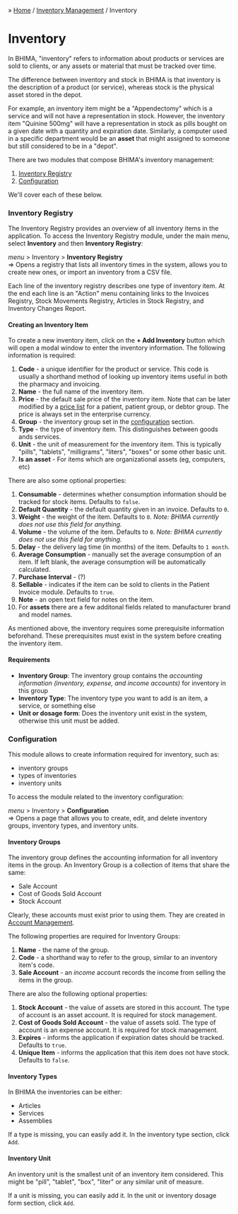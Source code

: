 &raquo; [Home](../index.md) / [Inventory Management](./index.md) / Inventory

# Inventory

In BHIMA, "inventory" refers to information about products or services are sold to clients, or any assets or material that must be tracked over time.

The difference between inventory and stock in BHIMA is that inventory is the description of a product (or service), whereas stock is the physical asset stored in the depot.

For example, an inventory item might be a "Appendectomy" which is a service and will not have a representation in stock.  However, the inventory item "Quinine 500mg" will have a representation in stock as pills bought on a given date with a quantity and expiration date.  Similarly, a computer used in a specific department would be an **asset** that might assigned to someone but still considered to be in a "depot".

There are two modules that compose BHIMA's inventory management:

1. [Inventory Registry](#inventory-registry)
2. [Configuration](#configuration)

We'll cover each of these below.

### Inventory Registry

The Inventory Registry provides an overview of all inventory items in the application.  To access the Inventory Registry module, under the main menu, select **Inventory** and then **Inventory Registry**:

<div class="bs-callout bs-callout-success">
  <p>
    <i>menu</i> > Inventory > <strong>Inventory Registry</strong> <br>
     &rArr; Opens a registry that lists all inventory times in the system, allows you to create new ones, or import an inventory from a CSV file.
  </p>
</div>

Each line of the inventory registry describes one type of inventory item.  At the end each line is an "Action" menu containing links to the Invoices Registry, Stock Movements Registry, Articles in Stock Registry, and Inventory Changes Report.


#### Creating an Inventory Item

To create a new inventory item, click on the **+ Add Inventory** button which will open a modal window to enter the inventory information.  The following information is required:

1. **Code** - a unique identifier for the product or service.  This code is usually a shorthand method of looking up inventory items useful in both the pharmacy and invoicing.
2. **Name** - the full name of the inventory item.
3. **Price** - the default sale price of the inventory item.  Note that can be later modified by a [price list](#) for a patient, patient group, or debtor group.  The price is always set in the enterprise currency.
4. **Group** - the inventory group set in the [configuration](#configuration) section.
5. **Type** - the type of inventory item. This distinguishes between goods ands services.
6. **Unit** - the unit of measurement for the inventory item.  This is typically "pills", "tablets", "milligrams", "liters", "boxes" or some other basic unit.
7. **Is an asset** - For items which are organizational assets (eg, computers, etc)

There are also some optional properties:

1. **Consumable** - determines whether consumption information should be tracked for stock items.  Defaults to `false`.
2. **Default Quantity** - the default quantity given in an invoice.  Defaults to `0`.
3. **Weight** - the weight of the item.   Defaults to `0`. _Note: BHIMA currently does not use this field for anything._
4. **Volume** - the volume of the item.  Defaults to `0`. _Note: BHIMA currently does not use this field for anything._
5. **Delay** - the delivery lag time (in months) of the item.  Defaults to `1 month`.
6. **Average Consumption** - manually set the average consumption of an item.  If left blank, the average consumption will be automatically calculated.
7. **Purchase Interval** - (?)
8. **Sellable** - indicates if the item can be sold to clients in the Patient Invoice module. Defaults to `true`.
9. **Note** - an open text field for notes on the item.
10. For **assets** there are a few additonal fields related to manufacturer brand and model names.

As mentioned above, the inventory requires some prerequisite information beforehand. These prerequisites must exist in the system before creating the inventory item.

<div class="bs-callout bs-callout-warning">
  <h4>Requirements</h4>
  <ul>
    <li>
      <strong>Inventory Group</strong>: The inventory group contains the <em>accounting information (inventory, expense, and income accounts)</em> for inventory in this group
    </li>
    <li>
      <strong>Inventory Type</strong>: The inventory type you want to add is an item, a service, or something else
    </li>
    <li>
      <strong>Unit or dosage form</strong>: Does the inventory unit exist in the system, otherwise this unit must be added.
    </li>
  </ul>
</div>

### Configuration

This module allows to create information required for inventory, such as:
- inventory groups
- types of inventories
- inventory units

To access the module related to the inventory configuration:

<div class="bs-callout bs-callout-success">
  <p>
  <i>menu</i> > Inventory > <strong>Configuration</strong> <br>
   &rArr; Opens a page that allows you to create, edit, and delete inventory groups, inventory types, and inventory units.
  </p>
</div>

#### Inventory Groups

The inventory group defines the accounting information for all inventory items in the group.  An Inventory Group is a collection of items that share the same:

- Sale Account
- Cost of Goods Sold Account
- Stock Account

Clearly, these accounts must exist prior to using them. They are created in [Account Management](../../finance/accounts).

The following properties are required for Inventory Groups:

1. **Name** - the name of the group.
2. **Code** - a shorthand way to refer to the group, similar to an inventory item's code.
3. **Sale Account** - an _income_ account records the income from selling the items in the group.

There are also the following optional properties:

1. **Stock Account** - the value of assets are stored in this account.  The type of account is an asset account.  It is required for stock management.
2. **Cost of Goods Sold Account** - the value of assets sold. The type of account is an expense account.  It is required for stock management.
3. **Expires** - informs the application if expiration dates should be tracked.  Defaults to `true`.
4. **Unique Item** - informs the application that this item does not have stock. Defaults to `false`.

#### Inventory Types

In BHIMA the inventories can be either:

- Articles
- Services
- Assemblies

If a type is missing, you can easily add it. In the inventory type section, click `Add`.

#### Inventory Unit

An inventory unit is the smallest unit of an inventory item considered.  This might be "pill", "tablet", "box", "liter" or any similar unit of measure.

If a unit is missing, you can easily add it. In the unit or inventory dosage form section, click `Add`.
